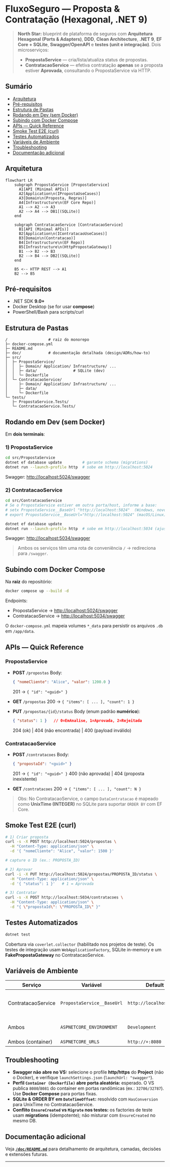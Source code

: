 # FluxoSeguro — Proposta & Contratação (Hexagonal, .NET 9)

> **North Star:** blueprint de plataforma de seguros com **Arquitetura Hexagonal (Ports & Adapters)**, **DDD**, **Clean Architecture**, **.NET 9**, **EF Core + SQLite**, **Swagger/OpenAPI** e **testes (unit e integração)**. Dois microserviços:
>
> - **PropostaService** — cria/lista/atualiza status de propostas.
> - **ContratacaoService** — efetiva contratação **apenas** se a proposta estiver **Aprovada**, consultando o PropostaService via HTTP.

## Sumário

- [Arquitetura](#arquitetura)
- [Pré-requisitos](#pré-requisitos)
- [Estrutura de Pastas](#estrutura-de-pastas)
- [Rodando em Dev (sem Docker)](#rodando-em-dev-sem-docker)
- [Subindo com Docker Compose](#subindo-com-docker-compose)
- [APIs — Quick Reference](#apis--quick-reference)
- [Smoke Test E2E (curl)](#smoke-test-e2e-curl)
- [Testes Automatizados](#testes-automatizados)
- [Variáveis de Ambiente](#variáveis-de-ambiente)
- [Troubleshooting](#troubleshooting)
- [Documentação adicional](#documentação-adicional)

## Arquitetura

```mermaid
flowchart LR
    subgraph PropostaService [PropostaService]
      A1[API (Minimal APIs)]
      A2[Application\n(IPropostaUseCases)]
      A3[Domain\n(Proposta, Regras)]
      A4[Infrastructure\n(EF Core Repo)]
      A1 --> A2 --> A3
      A2 --> A4 --> DB1[(SQLite)]
    end

    subgraph ContratacaoService [ContratacaoService]
      B1[API (Minimal APIs)]
      B2[Application\n(IContratacaoUseCases)]
      B3[Domain\n(Contratacao)]
      B4[Infrastructure\n(EF Repo)]
      B5[Infrastructure\n(HttpPropostaGateway)]
      B1 --> B2 --> B3
      B2 --> B4 --> DB2[(SQLite)]
    end

    B5 <-- HTTP REST --> A1
    B2 --> B5
````

## Pré-requisitos

* .NET SDK **9.0+**
* Docker Desktop (se for usar **compose**)
* PowerShell/Bash para scripts/curl

## Estrutura de Pastas

```
/                  # raiz do monorepo
├─ docker-compose.yml
├─ README.md
├─ doc/            # documentação detalhada (design/ADRs/how-to)
├─ src/
│  ├─ PropostaService/
│  │  ├─ Domain/ Application/ Infrastructure/ ...
│  │  ├─ data/                # SQLite (dev)
│  │  └─ Dockerfile
│  └─ ContratacaoService/
│     ├─ Domain/ Application/ Infrastructure/ ...
│     ├─ data/
│     └─ Dockerfile
└─ tests/
   ├─ PropostaService.Tests/
   └─ ContratacaoService.Tests/
```

## Rodando em Dev (sem Docker)

Em **dois terminais**:

### 1) PropostaService

```bash
cd src/PropostaService
dotnet ef database update         # garante schema (migrations)
dotnet run --launch-profile http  # sobe em http://localhost:5024
```

Swagger: [http://localhost:5024/swagger](http://localhost:5024/swagger)

### 2) ContratacaoService

```bash
cd src/ContratacaoService
# Se o PropostaService estiver em outra porta/host, informe a base:
# setx PropostaService__BaseUrl "http://localhost:5024"  (Windows, novo terminal)
# export PropostaService__BaseUrl="http://localhost:5024" (macOS/Linux)

dotnet ef database update
dotnet run --launch-profile http  # sobe em http://localhost:5034 (ajuste conforme seu profile)
```

Swagger: [http://localhost:5034/swagger](http://localhost:5034/swagger)

> Ambos os serviços têm uma rota de conveniência `/` → redireciona para `/swagger`.

## Subindo com Docker Compose

Na **raiz** do repositório:

```bash
docker compose up --build -d
```

Endpoints:

* PropostaService → [http://localhost:5024/swagger](http://localhost:5024/swagger)
* ContratacaoService → [http://localhost:5034/swagger](http://localhost:5034/swagger)

O `docker-compose.yml` mapeia volumes `*_data` para persistir os arquivos `.db` em `/app/data`.

## APIs — Quick Reference

### PropostaService

* **POST** `/propostas`
  Body:

  ```json
  { "nomeCliente": "Alice", "valor": 1200.0 }
  ```

  201 → `{ "id": "<guid>" }`

* **GET** `/propostas`
  200 → `{ "items": [ ... ], "count": 1 }`

* **PUT** `/propostas/{id}/status`
  Body (enum padrão **numérico**):

  ```json
  { "status": 1 }   // 0=EmAnalise, 1=Aprovada, 2=Rejeitada
  ```

  204 (ok) | 404 (não encontrada) | 400 (payload inválido)

### ContratacaoService

* **POST** `/contratacoes`
  Body:

  ```json
  { "propostaId": "<guid>" }
  ```

  201 → `{ "id": "<guid>" }`
  400 (não aprovada) | 404 (proposta inexistente)

* **GET** `/contratacoes`
  200 → `{ "items": [ ... ], "count": N }`

> Obs: No ContratacaoService, o campo `DataContratacao` é mapeado como **UnixTime (INTEGER)** no SQLite para suportar `ORDER BY` com EF Core.

## Smoke Test E2E (curl)

```bash
# 1) Criar proposta
curl -s -X POST http://localhost:5024/propostas \
  -H "Content-Type: application/json" \
  -d '{ "nomeCliente": "Alice", "valor": 1500 }'

# capture o ID (ex.: PROPOSTA_ID)

# 2) Aprovar
curl -i -X PUT http://localhost:5024/propostas/PROPOSTA_ID/status \
  -H "Content-Type: application/json" \
  -d '{ "status": 1 }'   # 1 = Aprovada

# 3) Contratar
curl -s -X POST http://localhost:5034/contratacoes \
  -H "Content-Type: application/json" \
  -d "{ \"propostaId\": \"PROPOSTA_ID\" }"
```

## Testes Automatizados

```bash
dotnet test
```

Cobertura via `coverlet.collector` (habilitado nos projetos de teste). Os testes de integração usam `WebApplicationFactory`, SQLite in-memory e um **FakePropostaGateway** no ContratacaoService.

## Variáveis de Ambiente

| Serviço            | Variável                   | Default                 | Uso                                  |
| ------------------ | -------------------------- | ----------------------- | ------------------------------------ |
| ContratacaoService | `PropostaService__BaseUrl` | `http://localhost:5024` | BaseAddress do HttpClient do gateway |
| Ambos              | `ASPNETCORE_ENVIRONMENT`   | `Development`           | Habilita Swagger UI, etc.            |
| Ambos (container)  | `ASPNETCORE_URLS`          | `http://+:8080`         | Bind Kestrel                         |

## Troubleshooting

* **Swagger não abre no VS:** selecione o profile **http/https** do **Project** (não o Docker), e verifique `launchSettings.json` (`launchUrl: "swagger"`).
* **Perfil `Container (Dockerfile)` abre porta aleatória:** esperado. O VS publica `8080`/`8081` do container em portas randômicas (ex.: `32786/32787`). Use **Docker Compose** para portas fixas.
* **SQLite & ORDER BY em `DateTimeOffset`:** resolvido com `HasConversion` para UnixTime no ContratacaoService.
* **Conflito `EnsureCreated` vs `Migrate` nos testes:** os factories de teste usam **migrations** (idempotente); não misturar com `EnsureCreated` no mesmo DB.

## Documentação adicional

Veja **[`/doc/README.md`](doc/README.md)** para detalhamento de arquitetura, camadas, decisões e extensões futuras.

---
